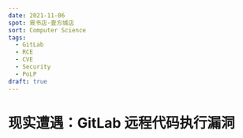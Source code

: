 ```yaml
---
date: 2021-11-06
spot: 覔书店·壹方城店
sort: Computer Science
tags:
  - GitLab
  - RCE
  - CVE
  - Security
  - PoLP
draft: true
---
```


# 现实遭遇：GitLab 远程代码执行漏洞
